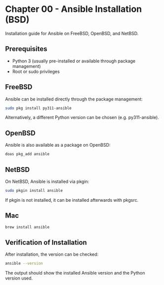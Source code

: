 # Chapter 00 - Ansible Installation (BSD)

Installation guide for Ansible on FreeBSD, OpenBSD, and NetBSD.

## Prerequisites

- Python 3 (usually pre-installed or available through package management)
- Root or sudo privileges

## FreeBSD

Ansible can be installed directly through the package management:

```bash
sudo pkg install py311-ansible
```

Alternatively, a different Python version can be chosen (e.g. py311-ansible).

## OpenBSD

Ansible is also available as a package on OpenBSD:

```bash
doas pkg_add ansible
```

## NetBSD

On NetBSD, Ansible is installed via pkgin:

```bash
sudo pkgin install ansible
```

If pkgin is not installed, it can be installed afterwards with pkgsrc.

## Mac

```bash
brew install ansible
```

## Verification of Installation

After installation, the version can be checked:

```bash
ansible --version
```

The output should show the installed Ansible version and the Python version used.
